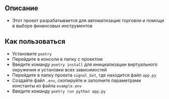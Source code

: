 ## Описание
- Этот проект разрабатывается для автоматизации торговли и помощи в выборе финансовых инструментов


## Как пользоваться
 - Установите `poetry`
 - Перейдите в консоли в папку с проектом
 - Введите команду `poetry install` для инициализации виртуального окружения и установки всех зависимостей
 - Перейдите в папку проекта `signal_bot`, где находится файл `app.py`
 - Создайте файл `.env`, скопируйте и заполните параметрами константы из файла `example.env`
 - Введите команду `poetry run python app.py`
